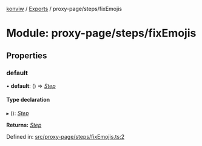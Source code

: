 [konviw]() / [Exports](../modules.md) / proxy-page/steps/fixEmojis

# Module: proxy-page/steps/fixEmojis

## Properties

### default

• **default**: () => [*Step*](../interfaces/proxy_page_proxy_page_step.step.md)

#### Type declaration

▸ (): [*Step*](../interfaces/proxy_page_proxy_page_step.step.md)

**Returns:** [*Step*](../interfaces/proxy_page_proxy_page_step.step.md)

Defined in: [src/proxy-page/steps/fixEmojis.ts:2](https://github.com/Sanofi-IADC/konviw/blob/d2e0da9/src/proxy-page/steps/fixEmojis.ts#L2)
